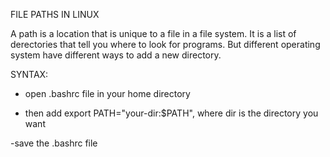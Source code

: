 FILE PATHS IN LINUX

A path is a location that is unique to a file in a file system. It is a list of derectories that tell you where to look for programs. But different operating system have different ways to add a new directory.

SYNTAX:

- open .bashrc file in your home directory

- then add export PATH="your-dir:$PATH", where dir is the directory you want

-save the .bashrc file
